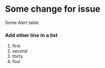 # Some change for issue
Some
Alert table
### Add other line in a list
1. first
2. second
3. thirty
4. four
